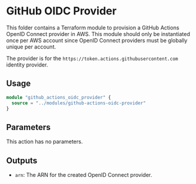 # GitHub OIDC Provider

This folder contains a Terraform module to provision a GitHub Actions OpenID
Connect provider in AWS. This module should only be instantiated once per AWS
account since OpenID Connect providers must be globally unique per account.

The provider is for the `https://token.actions.githubusercontent.com` identity
provider.

## Usage

```terraform
module "github_actions_oidc_provider" {
  source = "../modules/github-actions-oidc-provider"
}
```

## Parameters

This action has no parameters.

## Outputs

- `arn`: The ARN for the created OpenID Connect provider.
